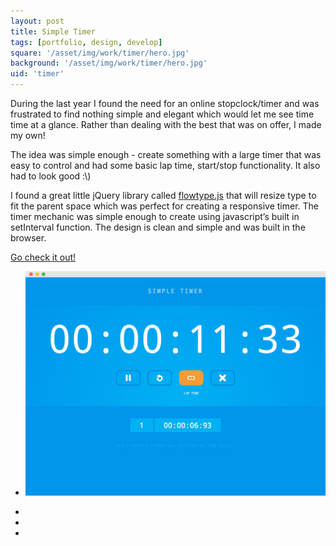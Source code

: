 ```yaml
---
layout: post
title: Simple Timer
tags: [portfolio, design, develop]
square: '/asset/img/work/timer/hero.jpg'
background: '/asset/img/work/timer/hero.jpg'
uid: 'timer'
---
```


<p class="headline">During the last year I found the need for an online stopclock/timer and was frustrated to find nothing simple and elegant which would let me see time time at a glance. Rather than dealing with the best that was on offer, I made my own!</p>

<p>The idea was simple enough - create something with a large timer that was easy to control and had some basic lap time, start/stop functionality. It also had to look good :\)</p>

<p>I found a great little jQuery library called <a href="http://simplefocus.com/flowtype/" target="_blank">flowtype.js</a> that will resize type to fit the parent space which was perfect for creating a responsive timer. The timer mechanic was simple enough to create using javascript’s built in setInterval function. The design is clean and simple and was built in the browser.</p>

<p><a href="https://tomchewitt.github.io/simpletimer">Go check it out!</a></p>

<section class="post-media">
	<ul>
		<li class="curved"><img src="/asset/img/work/timer/01.jpg"></li>
	</ul>				
</section>

<section class="block palette three-colors">
	<ul>
		<li class="color-1"></li>
		<li class="color-2"></li>
		<li class="color-3"></li>
	</ul>
</section>
